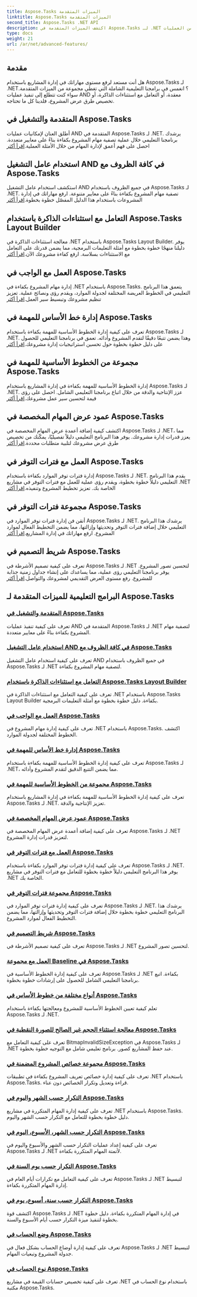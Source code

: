```yaml
---
title: Aspose.Tasks الميزات المتقدمة
linktitle: Aspose.Tasks الميزات المتقدمة
second_title: Aspose.Tasks .NET API
description: اكتشف الميزات المتقدمة في Aspose.Tasks لـ .NET من خلال برامجنا التعليمية. من العمليات AND إلى معالجة استثناءات الذاكرة، عزز مهارات إدارة المشروع لديك.
type: docs
weight: 21
url: /ar/net/advanced-features/
---
```


## مقدمة

هل أنت مستعد لرفع مستوى مهاراتك في إدارة المشاريع باستخدام Aspose.Tasks لـ .NET؟ انغمس في برامجنا التعليمية الشاملة التي تغطي مجموعة من الميزات المتقدمة. سواء كنت تتطلع إلى تنفيذ عمليات AND معقدة، أو التعامل مع استثناءات الذاكرة، أو تخصيص طرق عرض المشروع، فلدينا كل ما تحتاجه.

## المتقدمة والتشغيل في Aspose.Tasks

أطلق العنان لإمكانيات عمليات AND المتقدمة في Aspose.Tasks لـ .NET. يرشدك برنامجنا التعليمي خلال عملية تصفية مهام المشروع بكفاءة بناءً على معايير متعددة. احصل على فهم أعمق لإدارة المهام من خلال الأمثلة العملية.[اقرأ أكثر](./advanced-and-operation/)

## استخدام عامل التشغيل AND في كافة الظروف مع Aspose.Tasks

 استكشف استخدام عامل التشغيل AND في جميع الظروف باستخدام Aspose.Tasks لـ .NET. تصفية مهام المشروع بكفاءة بناءً على معايير متنوعة. ارفع مهاراتك في إدارة المشروعات باستخدام هذا الدليل المفصّل خطوة بخطوة.[اقرأ أكثر](./and-operator-all-conditions/)

## التعامل مع استثناءات الذاكرة باستخدام Aspose.Tasks Layout Builder

 معالجة استثناءات الذاكرة في .NET باستخدام Aspose.Tasks Layout Builder. يوفر دليلنا منهجًا خطوة بخطوة مع أمثلة التعليمات البرمجية، مما يضمن قدرتك على التعامل مع الاستثناءات بسلاسة. ارفع كفاءة مشروعك الآن.[اقرأ أكثر](./layout-builder-out-of-memory/)
## العمل مع الواجب في Aspose.Tasks

إدارة مهام المشروع بكفاءة في .NET باستخدام Aspose.Tasks. يتعمق هذا البرنامج التعليمي في الخطوط العريضة المختلفة لجدولة الموارد، ويقدم رؤى ونصائح عملية. تعزيز تنظيم مشروعك وتبسيط سير العمل.[اقرأ أكثر](./working-with-assignment/)

## إدارة خط الأساس للمهمة في Aspose.Tasks

 تعرف على كيفية إدارة الخطوط الأساسية للمهمة بكفاءة باستخدام Aspose.Tasks لـ .NET. وهذا يضمن تتبعًا دقيقًا لتقدم المشروع وأدائه. تعمق في برنامجنا التعليمي للحصول على دليل خطوة بخطوة حول تحسين استراتيجيات إدارة مشروعك.[اقرأ أكثر](./assignment-baseline/)

## مجموعة من الخطوط الأساسية للمهمة في Aspose.Tasks

 إدارة الخطوط الأساسية للمهمة بكفاءة في إدارة المشاريع باستخدام Aspose.Tasks لـ .NET. عزز الإنتاجية والدقة من خلال اتباع برنامجنا التعليمي الشامل. احصل على رؤى قيمة لتحسين سير عمل مشروعك.[اقرأ أكثر](./assignment-baseline-collection/)

## عمود عرض المهام المخصصة في Aspose.Tasks

اكتشف كيفية إضافة أعمدة عرض المهام المخصصة في Aspose.Tasks لـ .NET، مما يعزز قدرات إدارة مشروعك. يوفر هذا البرنامج التعليمي دليلاً تفصيليًا، يمكّنك من تخصيص طرق عرض مشروعك لتلبية متطلبات محددة.[اقرأ أكثر](./assignment-view-column/)

## العمل مع فترات التوفر في Aspose.Tasks

 إدارة فترات توفر الموارد بكفاءة باستخدام Aspose.Tasks لـ .NET. يقدم هذا البرنامج التعليمي دليلاً خطوة بخطوة، ويقدم رؤى عملية للعمل مع فترات التوفر في مشاريع .NET الخاصة بك. تعزيز تخطيط المشروع وتنفيذه.[اقرأ أكثر](./working-with-availability-periods/)

## مجموعة فترات التوفر في Aspose.Tasks

 أتقن فن إدارة فترات توفر الموارد في Aspose.Tasks لـ .NET. يرشدك هذا البرنامج التعليمي خلال إضافة فترات التوفر وتحديثها وإزالتها، مما يضمن التخطيط الفعال لموارد المشروع. ارفع مهاراتك في إدارة المشاريع.[اقرأ أكثر](./availability-period-collection/)

## شريط التصميم في Aspose.Tasks

تعرف على كيفية تصميم الأشرطة في Aspose.Tasks لـ .NET لتحسين تصور المشروع. يوفر برنامجنا التعليمي رؤى عملية، مما يساعدك على إنشاء جداول زمنية جذابة للمشروع. رفع مستوى العرض التقديمي لمشروعك والتواصل.[اقرأ أكثر](./styling-bar/)


## البرامج التعليمية للميزات المتقدمة لـ Aspose.Tasks
### [المتقدمة والتشغيل في Aspose.Tasks](./advanced-and-operation/)
تعرف على كيفية تنفيذ عمليات AND المتقدمة في Aspose.Tasks لـ .NET لتصفية مهام المشروع بكفاءة بناءً على معايير متعددة.
### [استخدام عامل التشغيل AND في كافة الظروف مع Aspose.Tasks](./and-operator-all-conditions/)
تعرف على كيفية استخدام عامل التشغيل AND في جميع الظروف باستخدام Aspose.Tasks لـ .NET لتصفية مهام المشروع بكفاءة.
### [التعامل مع استثناءات الذاكرة باستخدام Aspose.Tasks Layout Builder](./layout-builder-out-of-memory/)
تعرف على كيفية التعامل مع استثناءات الذاكرة في .NET باستخدام Aspose.Tasks Layout Builder بكفاءة. دليل خطوة بخطوة مع أمثلة التعليمات البرمجية.
### [العمل مع الواجب في Aspose.Tasks](./working-with-assignment/)
تعرف على كيفية إدارة مهام المشروع في .NET باستخدام Aspose.Tasks. اكتشف الخطوط المختلفة لجدولة الموارد.
### [إدارة خط الأساس للمهمة في Aspose.Tasks](./assignment-baseline/)
تعرف على كيفية إدارة الخطوط الأساسية للمهمة بكفاءة باستخدام Aspose.Tasks لـ .NET، مما يضمن التتبع الدقيق لتقدم المشروع وأدائه.
### [مجموعة من الخطوط الأساسية للمهمة في Aspose.Tasks](./assignment-baseline-collection/)
تعرف على كيفية إدارة الخطوط الأساسية للمهمة بكفاءة في إدارة المشاريع باستخدام Aspose.Tasks لـ .NET. تعزيز الإنتاجية والدقة.
### [عمود عرض المهام المخصصة في Aspose.Tasks](./assignment-view-column/)
تعرف على كيفية إضافة أعمدة عرض المهام المخصصة في Aspose.Tasks لـ .NET لتعزيز قدرات إدارة المشروع.
### [العمل مع فترات التوفر في Aspose.Tasks](./working-with-availability-periods/)
تعرف على كيفية إدارة فترات توفر الموارد بكفاءة باستخدام Aspose.Tasks لـ .NET. يوفر هذا البرنامج التعليمي دليلاً خطوة بخطوة للتعامل مع فترات التوفر في مشاريع .NET الخاصة بك.
### [مجموعة فترات التوفر في Aspose.Tasks](./availability-period-collection/)
تعرف على كيفية إدارة فترات توفر الموارد في Aspose.Tasks لـ .NET. يرشدك هذا البرنامج التعليمي خطوة بخطوة خلال إضافة فترات التوفر وتحديثها وإزالتها، مما يضمن التخطيط الفعال لموارد المشروع.
### [شريط التصميم في Aspose.Tasks](./styling-bar/)
تعرف على كيفية تصميم الأشرطة في Aspose.Tasks لـ .NET لتحسين تصور المشروع.
### [العمل مع مجموعة Baseline في Aspose.Tasks](./working-with-baseline-collection/)
تعرف على كيفية إدارة الخطوط الأساسية في Aspose.Tasks لـ .NET بكفاءة. اتبع برنامجنا التعليمي الشامل للحصول على إرشادات خطوة بخطوة.
### [أنواع مختلفة من خطوط الأساس في Aspose.Tasks](./baseline-types/)
تعلم كيفية تعيين الخطوط الأساسية للمشروع ومعالجتها بكفاءة باستخدام Aspose.Tasks لـ .NET.
### [معالجة استثناء الحجم غير الصالح للصورة النقطية في Aspose.Tasks](./bitmap-invalid-size-exception/)
تعرف على كيفية التعامل مع BitmapInvalidSizeException في Aspose.Tasks لـ .NET عند حفظ المشاريع كصور. برنامج تعليمي شامل مع التوجيه خطوة بخطوة.
### [مجموعة خصائص المشروع المضمنة في Aspose.Tasks](./built-in-project-property-collection/)
تعرف على كيفية إدارة خصائص تعريف المشروع بكفاءة في تطبيقات .NET باستخدام Aspose.Tasks. قراءة وتعديل وتكرار الخصائص دون عناء.
### [التكرار حسب الشهر واليوم في Aspose.Tasks](./repetition-by-month-day/)
تعرف على كيفية إدارة المهام المتكررة في مشاريع .NET باستخدام Aspose.Tasks. دليل خطوة بخطوة للتعامل مع التكرار حسب الشهر واليوم.
### [التكرار حسب الشهر، الأسبوع، اليوم في Aspose.Tasks](./repetition-by-month-week-day/)
تعرف على كيفية إعداد عمليات التكرار حسب الشهر والأسبوع واليوم في Aspose.Tasks لـ .NET لأتمتة المهام المتكررة بكفاءة.
### [التكرار حسب يوم السنة في Aspose.Tasks](./repetition-by-year-day/)
تعرف على كيفية التعامل مع تكرارات أيام العام في Aspose.Tasks لـ .NET لتبسيط إدارة المهام المتكررة بكفاءة.
### [التكرار حسب سنة، أسبوع، يوم في Aspose.Tasks](./repetition-by-year-week-day/)
اكتشف قوة Aspose.Tasks لـ .NET في إدارة المهام المتكررة بكفاءة. دليل خطوة بخطوة لتنفيذ ميزة التكرار حسب أيام الأسبوع والسنة.
### [وضع الحساب في Aspose.Tasks](./calculation-mode/)
تعرف على كيفية إدارة أوضاع الحساب بشكل فعال في Aspose.Tasks لـ .NET لتبسيط جدولة المشروع وتبعيات المهام.
### [نوع الحساب في Aspose.Tasks](./calculation-type/)
تعرف على كيفية تخصيص حسابات القيمة في مشاريع .NET باستخدام نوع الحساب في مكتبة Aspose.Tasks.
